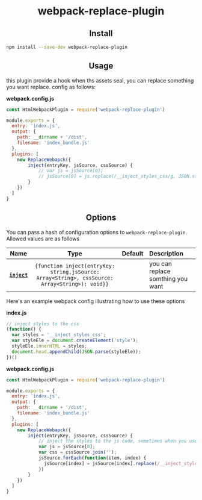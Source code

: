 <h1 align="center">webpack-replace-plugin</h1>

<h2 align="center">Install</h2>

```bash
npm install --save-dev webpack-replace-plugin
```

<h2 align="center">Usage</h2>

this plugin provide a hook when ths assets seal, you can replace something you want replace.
config as follows:

**webpack.config.js**
```js
const HtmlWebpackPlugin = require('webpack-replace-plugin')

module.exports = {
  entry: 'index.js',
  output: {
    path: __dirname + '/dist',
    filename: 'index_bundle.js'
  },
  plugins: [
    new ReplaceWebapck({
        inject(entryKey, jsSource, cssSource) {
            // var js = jsSource[0];
            // jsSource[0] = js.replace(/__inject_styles_css/g, JSON.stringify(cssSource[0]));
        }
    })
  ]
}
```


<h2 align="center">Options</h2>

You can pass a hash of configuration options to `webpack-replace-plugin`.
Allowed values are as follows

|Name|Type|Default|Description|
|:--:|:--:|:-----:|:----------|
|**[`inject`](#)**|`{function inject(entryKey: string,jsSource: Array<String>, cssSource: Array<String>): void}}`||you can replace somthing you want|

Here's an example webpack config illustrating how to use these options

**index.js**
```js
// inject styles to the css
(function() {
  var styles = '__inject_styles_css';
  var styleEle = document.createElement('style');
  styleEle.innerHTML = styles;
  document.head.appendChild(JSON.parse(styleEle));
})()
```
**webpack.config.js**
```js
const HtmlWebpackPlugin = require('webpack-replace-plugin')

module.exports = {
  entry: 'index.js',
  output: {
    path: __dirname + '/dist',
    filename: 'index_bundle.js'
  },
  plugins: [
    new ReplaceWebapck({
        inject(entryKey, jsSource, cssSource) {
            // inject the styles to the js code, sometimes when you use like extract-text-webpack-plugin.
            var js = jsSource[0];
            var css = cssSource.join('');
            jsSource.forEach(function(item, index) {
              jsSource[index] = jsSource[index].replace(/__inject_styles_css/g, JSON.stringify(css))
            })
        }
    })
  ]
}
```
